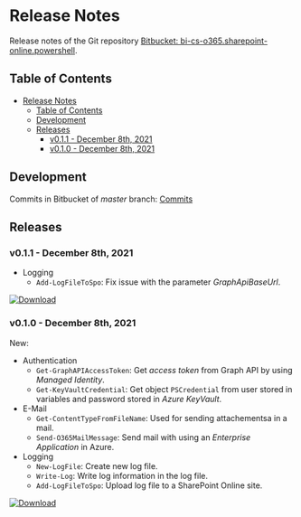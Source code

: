 # Release Notes

Release notes of the Git repository [Bitbucket: bi-cs-o365.sharepoint-online.powershell](https://bitbucket.biscrum.com/projects/SPO/repos/bi-cs-o365.sharepoint-online.powershell/).

## Table of Contents
- [Release Notes](#release-notes)
  - [Table of Contents](#table-of-contents)
  - [Development](#development)
  - [Releases](#releases)
    - [v0.1.1 - December 8th, 2021](#v011---december-8th-2021)
    - [v0.1.0 - December 8th, 2021](#v010---december-8th-2021)

## Development

Commits in Bitbucket of *master* branch: [Commits](https://bitbucket.biscrum.com/projects/SPO/repos/bi-cs-o365.sharepoint-online.powershell/commits)

## Releases

### v0.1.1 - December 8th, 2021
- Logging
  - `Add-LogFileToSpo`: Fix issue with the parameter *GraphApiBaseUrl*.

[![Download]](https://bitbucket.biscrum.com/projects/SPO/repos/bi-cs-o365.sharepoint-online.powershell/browse/release/Boehringer.ITEDS.SharePoint.PowerShell.zip?at=refs%2Ftags%2Fv0.1.1)

### v0.1.0 - December 8th, 2021

New:

- Authentication
  - `Get-GraphAPIAccessToken`: Get *access token* from Graph API by using *Managed Identity*.
  - `Get-KeyVaultCredential`: Get object `PSCredential` from user stored in variables and password stored in *Azure KeyVault*.
- E-Mail
  - `Get-ContentTypeFromFileName`: Used for sending attachementsa in a mail.
  - `Send-O365MailMessage`: Send mail with using an *Enterprise Application* in Azure.
- Logging
  - `New-LogFile`: Create new log file.
  - `Write-Log`: Write log information in the log file.
  - `Add-LogFileToSpo`: Upload log file to a SharePoint Online site.

[![Download]](https://bitbucket.biscrum.com/projects/SPO/repos/bi-cs-o365.sharepoint-online.powershell/browse/release/Boehringer.ITEDS.SharePoint.PowerShell.zip?at=refs%2Ftags%2Fv0.1.0)

<!-- Shields -->
[Download]: https://img.shields.io/badge/Download-Boehringer.ITEDS.SharePoint.PowerShell-blue?style=flat-square